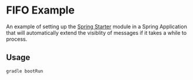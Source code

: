 # FIFO Example

An example of setting up the [Spring Starter](../../spring/spring-starter) module in a Spring Application that will automatically
extend the visiblity of messages if it takes a while to process.

## Usage

```bash
gradle bootRun
```
